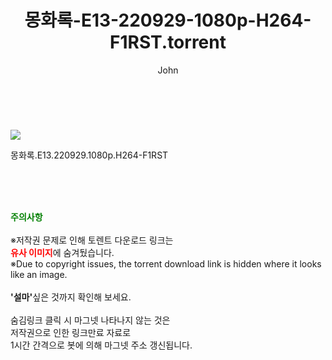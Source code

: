 ﻿---
layout: post
title:  "    몽화록-E13-220929-1080p-H264-F1RST.torrent"
author: John
categories: [ 드라마 ]
tags: [  ]
image: https://torrentrj56.com/uploadfile/full/908734dca7fef399f82f7a32df79ba6e56e3bd1d.jpg 
description: "    몽화록-E13-220929-1080p-H264-F1RST torrent 정보 공유"
toc: true
toc_sticky: true
---

<br>
<p><img src="https://torrentrj56.com/uploadfile/full/908734dca7fef399f82f7a32df79ba6e56e3bd1d.jpg"/></p>
 몽화록.E13.220929.1080p.H264-F1RST  
    
<br><br><br>
<p data-ke-size="size16"><b><span style="color: green;">주의사항</span></b><br /><br />※저작권 문제로 인해 토렌트 다운로드 링크는<br /><b><span style="color: red;">유사 이미지</span></b>에 숨겨뒀습니다.<br />※Due to copyright issues, the torrent download link is hidden where it looks like an image.<br /><br /><b>'설마'</b>싶은 것까지 확인해 보세요.<br /><br />숨김링크 클릭 시 마그넷 나타나지 않는 것은<br />저작권으로 인한 링크만료 자료로<br />1시간 간격으로 봇에 의해 마그넷 주소 갱신됩니다.</p>
